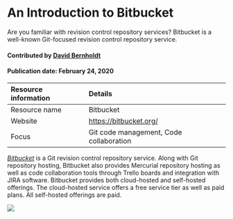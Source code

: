 # An Introduction to Bitbucket

<!--- deck text start --->
Are you familiar with revision control repository services? Bitbucket is a well-known Git-focused revision control repository service.
<!--- deck text end --->

#### Contributed by [David Bernholdt](http://github.com/bernhold "David Bernholdt")

#### Publication date: February 24, 2020


Resource information | Details 
:--- | :--- 
Resource name  | Bitbucket
Website  | https://bitbucket.org/
Focus | Git code management, Code collaboration

*[Bitbucket](https://bitbucket.org/)* is a Git revision control repository service. Along with Git repository hosting, Bitbucket also provides Mercurial repository hosting as well as code collaboration tools through Trello boards and integration with JIRA software. Bitbucket provides both cloud-hosted and self-hosted offerings.  The cloud-hosted service offers a free service tier as well as paid plans.  All self-hosted offerings are paid.

<img src='../images/Logo-class-Bitbucket2x-blue.png' class='logo' />

<!--- Too large
![alt text](https://www.atlassian.com/dam/jcr:e2a6f06f-b3d5-4002-aed3-73539c56a2eb/bitbucket_rgb_slate.png "Bitbucket logl")
--->

<!---
Publish: yes
Categories: development
Topics: revision control
Tags: tool
Level: 2
Prerequisites: defaults
Aggregate: none
--->
